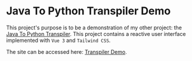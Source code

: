 # Java To Python Transpiler Demo

This project's purpose is to be a demonstration of my other project: the [Java
To Python Transpiler](https://github.com/8SIXSect/JavaToPythonTranspiler). This
project contains a reactive user interface implemented with `Vue 3` and
`Tailwind CSS`.

The site can be accessed here: [Transpiler Demo](https://javatopythontranspilerdemo.onrender.com/).

